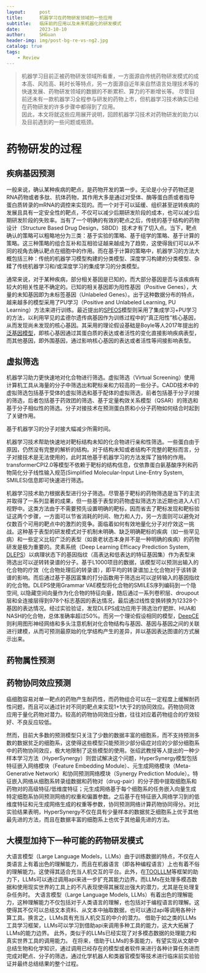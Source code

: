```yaml
---
layout:     post
title:      机器学习在药物研发领域的一些应用
subtitle:   临床前的应用以及未来机器化的研发模式
date:       2023-10-10
author:     SHGuan
header-img: img/post-bg-re-vs-ng2.jpg
catalog: true
tags:
    - Review
---
```


> 机器学习目前正被药物研发领域所看重，一方面源自传统药物研发模式的成本高、风险高、耗时长等特点，另一方面源自近年来自然语言处理技术等的快速发展、药物研发领域的数据的不断累积、算力的不断增长等。
> 尽管目前还未有一款机器学习全程参与研发的药物上市，但机器学习技术确实已经在药物研发的许多步骤中都得到了应用。  
> 因此，本文将就这些应用展开说明，回顾机器学习技术对药物研发的助力以及目前遇到的一些问题或瓶颈。  
> 
> 
  
#   药物研发的过程  

## 疾病基因预测  
一般来说，确认某种疾病的靶点，是药物开发的第一步。无论是小分子药物还是RNA药物或者多肽、抗体药物，其作用大多是通过对受体、酶等蛋白质或者指导蛋白质转录的mRNA的调控来实现的。而一个对于可以延缓、组织甚至逆转疾病的发展且具有一定安全性的靶点，不仅可以减少后期研发阶段的成本，也可以减少后期研发阶段的失败率。当有了一个明确的有效的靶点之后，传统的基于结构的药物设计（Structure Based Drug Design，SBDD）技术才有了切入点。当下，靶点确认的策略可以粗略地分为三类：基于实验的策略、基于组学的策略、基于计算的策略。这三种策略的组合互补和互相验证越来越成为了趋势，这使得我们可以从不同的视角去确认靶点在细胞中的作用。而在基于计算的策略中，机器学习的方法大概包括三种：传统的机器学习模型构建的分类模型、深度学习构建的分类模型、杂糅了传统机器学习和/或深度学习的集成学习的分类模型。  
  
通常来说，对于某种疾病，部分相关基因是已知的，而大部分基因是否与该疾病有较大的相关性是不确定的。已知的相关基因即为阳性基因（Positive Genes），大量的未知基因即为未标签基因（Unlabeled Genes）。出于这种数据分布的特点，越来越多的模型采用了PU学习（Positive and Unlabeled Learning, PU Learning）方法来进行训练。最近提出的[SPEOS](https://github.com/fratajcz/speos)模型则采用了集成学习+PU学习的方法，以利用罕见的孟德尔遗传病基因作为训练过程中的“真正阳性”核心基因，从而发现尚未发现的核心基因。其采用的理论假设基础是Boyle等人2017年提出的[泛基因模型](https://pubmed.ncbi.nlm.nih.gov/28622505/)，即核心基因通过其蛋白质的表达或者活性的变化直接影响疾病表型，而其他基因，即外围基因，通过影响核心基因的表达或者活性等间接影响表型。  
  
## 虚拟筛选
机器学习助力更快速地对化合物进行筛选。虚拟筛选（Virtual Screening）使用计算机工具从海量的分子中筛选出和靶标亲和力较高的一些分子。CADD技术中的虚拟筛选包括基于受体的虚拟筛选和基于配体的虚拟筛选，前者包括基于分子对接的筛选，后者包括基于药效团的筛选、基于定量构效关系模型（QSAR）的筛选和基于分子相似性的筛选。分子对接技术在预测蛋白质和小分子药物如何结合时起到了关键作用。 
  
基于机器学习的分子对接大幅减少所需时间。  
  
机器学习技术帮助快速地对靶标结构未知的化合物进行亲和性筛选。一些蛋白由于原因，仍然没有完整的解析的结构。对于结构未知或者结构不完整的靶标而言，分子对接技术是无法使用的，此时其他基于机器学习的方法发挥了独特的作用。  transformerCPI2.0等模型不依赖于靶标的结构信息，仅依靠蛋白氨基酸序列和药物简化分子线性输入规范(Simplified Molecular-Input Line-Entry System, SMILES)信息即可快速进行筛选。  
  
机器学习技术助力根据表型进行分子筛选。尽管基于靶标的药物筛选是当下的主流并取得了一系列显著的成果，但一些基于表型的药物虚拟筛选方法近期也进入人们视野中。这类方法由于不需要预先设置明确的靶标，因而省去了靶标发现和靶标验证这两个步骤，一方面可以节省消耗的时间、物力和人力，另一方面则可以避免对仅数百个可用的靶点中的激烈的竞争。面临着如何有效地量化分子对疗效这一挑战。这种基于表型的研发模式对于机制未明确、缺乏明确靶标的疾病（如一些罕见病）和一些定义比较广泛的表型（如衰老状态本身并不是一种明确的疾病）的药物研发是极为重要的。灵素系统（Deep Learning Efficacy Prediction System, [DLEPS](https://www.nature.com/articles/s41587-021-00946-z)）以病理状态下的基因指纹（高表达和低表达的特征基因集）作为表型来筛选出可以逆转转录谱的分子。基于L1000项目的数据，该模型可以预测出输入的化合物的疗效（化合物处理后的转录谱），即平均的转录谱加上化合物对于该转录谱的影响。而后通过基于基因富集的打分函数用于筛选出可以逆转输入的基因指纹的化合物。DLEPS使用Grammar VAE模型将化合物的SMILES序列编码到一个隐空间, 以隐藏空间向量作为化合物的特征向量，随后通过一系列卷积层、droupout层和全连接层得到978个标志基因的表达情况，最后通过线性变换转换为12328个基因的表达情况。经过实验验证，发现DLEPS成功应用于筛选治疗肥胖、HUA和NASH的化合物，总体准确率超过50%。而另一个理论假设相同的模型，[DeepCE](https://www.nature.com/articles/s42256-020-00285-9)则利用图形神经网络和多头注意机制对化合物结构与基因、基因与基因之间的关联进行建模，从而可预测最原始的化学结构产生的差异，并以基因表达图谱的方式展示出来。
  
## 药物属性预测  
  
## 药物协同效应预测
癌细胞容易对单一靶点的药物产生耐药性，而药物组合可以在一定程度上缓解耐药性问题，而且可以通过针对不同的靶点来实现1+1大于2的协同效应。药物协同效应用于量化药物对潜力。较高的药物协同效应分数，往往对应着药物组合的疗效较好、不良反应较低。
  
然而，目前大多数的预测模型只关注了少数的数据丰富的细胞系，而不支持预测多数的数据贫乏的细胞系，这使得这些模型只能预测少部分癌症对应的少部分细胞系中的药物协同效应，极大地限制了这些模型的使用。张绍武教授等人提出的一种少样本学习方法（HyperSynergy）则尝试解决这个问题，HyperSynergy模型包括特征嵌入网络模块（Feature Embedding Module）、元生成网络模块（Meta-Generative Network）和协同预测网络模块（Synergy Prediction Module）。特征嵌入网络从细胞系转录组数据和药物对（drug-pair）的分子图中提取细胞系和药物对的高级特征/低维度特征；元生成网络基于每个细胞系的任务嵌入向量生成特定细胞系协同预测网络的权重和偏置参数。之后基于在特征嵌入网络学习到的低维度特征和元生成网络生成的权重等参数，协同预测网络计算药物协同得分。对比实验结果表明，HyperSynergy不仅在具有少量样本的数据贫乏细胞系上优于其他最先进的方法，而且在数据丰富的细胞系上也优于其他最先进的方法。

## 大模型加持下一种可能的药物研发模式
大语言模型（Large Language Models，LLMs）由于训练数据的特点，不仅在人类语言上有着出色的理解能力，而且在机器语言（即各种编程语言）上也有着不俗的理解能力。这使得其适合充当人机交互的平台。此外，在[TOOLLLM](https://arxiv.org/abs/2307.16789)等框架的助力下，LLMs可以通过调用api来进一步扩充其能力边界。而LLMs在处理多模态数据和使用现实世界的工具上的不凡表现使得其展现出强大的潜力，尤其是在处理复杂任务时。
大语言模型（Large Language Models, LLMs）有着出色的理解能力，这种理解能力不仅包括对于人类语言的理解，也包括对于编程语言的理解。这使得其不仅可以总结文本资料、从文本中抽取数据，也可以通过api等调用各种计算工具。换言之，LLMs具有充当人机交互的中介的潜力。
借助于如之类的LLMs工具学习框架，LLMs可以学习到借助api来调用多种工具的能力，这大大拓展了LLMs的能力边界。
此外，类似于的LLMs已经实现了对多模态数据的处理能力和真实世界工具的调用能力。
在将来，借助于LLMs的多面能力，有望实现从文献中总结生物和化学知识，通过调用已经存在的模型或者软件来进行各种计算任务进而完成对靶点、分子的筛选，通过化学机器人和类器官模型等技术进行临床前实验验证并最终总结结果的整个过程。
